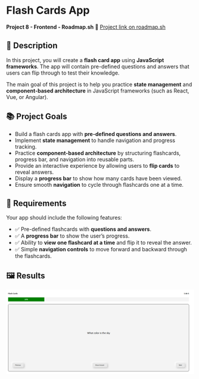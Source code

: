
# Flash Cards App

**Project 8 - Frontend - Roadmap.sh**
🔗 [Project link on roadmap.sh](https://roadmap.sh/projects/flash-cards)

## 📄 Description

In this project, you will create a **flash card app** using **JavaScript frameworks**.
The app will contain pre-defined questions and answers that users can flip through to test their knowledge.

The main goal of this project is to help you practice **state management** and **component-based architecture** in JavaScript frameworks (such as React, Vue, or Angular).

## 📚 Project Goals

- Build a flash cards app with **pre-defined questions and answers**.
- Implement **state management** to handle navigation and progress tracking.
- Practice **component-based architecture** by structuring flashcards, progress bar, and navigation into reusable parts.
- Provide an interactive experience by allowing users to **flip cards** to reveal answers.
- Display a **progress bar** to show how many cards have been viewed.
- Ensure smooth **navigation** to cycle through flashcards one at a time.

## 📝 Requirements

Your app should include the following features:

- ✅ Pre-defined flashcards with **questions and answers**.
- ✅ A **progress bar** to show the user’s progress.
- ✅ Ability to **view one flashcard at a time** and flip it to reveal the answer.
- ✅ Simple **navigation controls** to move forward and backward through the flashcards.

## 🖼️ Results

![1755648276859](image/README/1755648276859.png)
